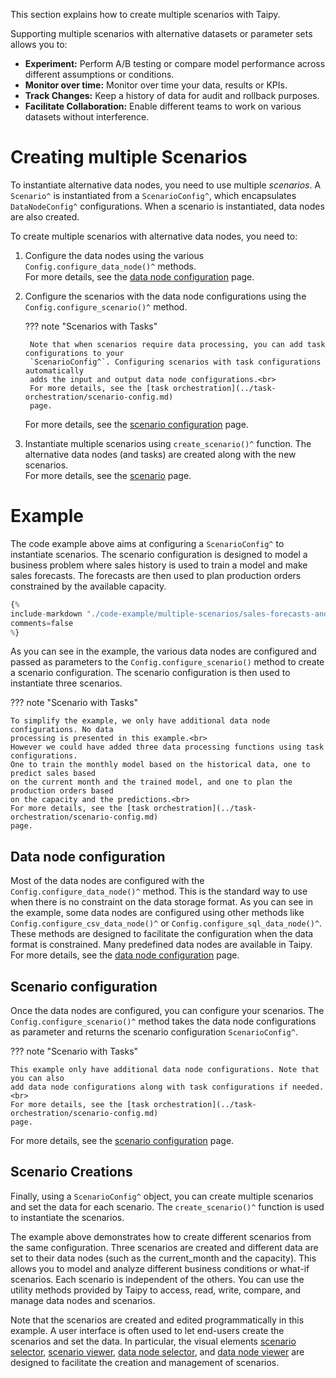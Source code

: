This section explains how to create multiple scenarios with Taipy.

Supporting multiple scenarios with alternative datasets or parameter sets allows you to:

- **Experiment:** Perform A/B testing or compare model performance across different
    assumptions or conditions.
- **Monitor over time:** Monitor over time your data, results or KPIs.
- **Track Changes:** Keep a history of data for audit and rollback purposes.
- **Facilitate Collaboration:** Enable different teams to work on various datasets
    without interference.

# Creating multiple Scenarios

To instantiate alternative data nodes, you need to use multiple *scenarios*. A `Scenario^` is
instantiated from a `ScenarioConfig^`, which encapsulates `DataNodeConfig^` configurations.
When a scenario is instantiated, data nodes are also created.

To create multiple scenarios with alternative data nodes, you need to:

1. Configure the data nodes using the various `Config.configure_data_node()^` methods.<br>
    For more details, see the [data node configuration](../data-integration/data-node-config.md)
    page.

2. Configure the scenarios with the data node configurations using the
    `Config.configure_scenario()^` method.<br>

    ??? note "Scenarios with Tasks"

        Note that when scenarios require data processing, you can add task configurations to your
        `ScenarioConfig^`. Configuring scenarios with task configurations automatically
        adds the input and output data node configurations.<br>
        For more details, see the [task orchestration](../task-orchestration/scenario-config.md)
        page.

    For more details, see the [scenario configuration](../sdm/scenario/scenario-config.md)
    page.

3. Instantiate multiple scenarios using `create_scenario()^` function. The alternative
    data nodes (and tasks) are created along with the new scenarios.<br>
    For more details, see the [scenario](../sdm/scenario/index.md) page.

# Example

The code example above aims at configuring a `ScenarioConfig^` to instantiate scenarios.
The scenario configuration is designed to model a business problem where sales
history is used to train a model and make sales forecasts. The forecasts are then used
to plan production orders constrained by the available capacity.

```python linenums="1"
{%
include-markdown "./code-example/multiple-scenarios/sales-forecasts-and-prod-orders.py"
comments=false
%}
```

As you can see in the example, the various data nodes are configured and passed as parameters
to the `Config.configure_scenario()` method to create a scenario configuration. The scenario
configuration is then used to instantiate three scenarios.

??? note "Scenario with Tasks"

    To simplify the example, we only have additional data node configurations. No data
    processing is presented in this example.<br>
    However we could have added three data processing functions using task configurations.
    One to train the monthly model based on the historical data, one to predict sales based
    on the current month and the trained model, and one to plan the production orders based
    on the capacity and the predictions.<br>
    For more details, see the [task orchestration](../task-orchestration/scenario-config.md)
    page.

## Data node configuration

Most of the data nodes are configured with the `Config.configure_data_node()^` method. This is
the standard way to use when there is no constraint on the data storage format. As you can see
in the example, some data nodes are configured using other methods like
`Config.configure_csv_data_node()^` or `Config.configure_sql_data_node()^`. These methods
are designed to facilitate the configuration when the data format is constrained. Many
predefined data nodes are available in Taipy. For more details, see the
[data node configuration](../data-integration/data-node-config.md) page.

## Scenario configuration

Once the data nodes are configured, you can configure your scenarios. The
`Config.configure_scenario()^` method takes the data node configurations as parameter
and returns the scenario configuration `ScenarioConfig^`.

??? note "Scenario with Tasks"

    This example only have additional data node configurations. Note that you can also
    add data node configurations along with task configurations if needed.<br>
    For more details, see the [task orchestration](../task-orchestration/scenario-config.md)
    page.

For more details, see the
[scenario configuration](../sdm/scenario/scenario-config.md) page.

## Scenario Creations

Finally, using a `ScenarioConfig^` object, you can create multiple scenarios and set the data
for each scenario. The `create_scenario()^` function is used to instantiate the scenarios.

The example above demonstrates how to create different scenarios from the same configuration.
Three scenarios are created and different data are set to their data nodes (such as the
current_month and the capacity). This allows you to model and analyze different
business conditions or what-if scenarios. Each scenario is independent of the
others. You can use the utility methods provided by Taipy to access, read, write, compare,
and manage data nodes and scenarios.

Note that the scenarios are created and edited programmatically in this example. A user interface
is often used to let end-users create the scenarios and set the data. In particular, the visual
elements [scenario selector](../gui/viselements/corelements/scenario_selector.md),
[scenario viewer](../gui/viselements/corelements/scenario.md),
[data node selector](../gui/viselements/corelements/data_node_selector.md), and
[data node viewer](../gui/viselements/corelements/data_node.md) are designed to facilitate the
creation and management of scenarios.
